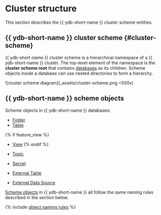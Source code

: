 # Cluster structure

This section describes the {{ ydb-short-name }} cluster scheme entities.

## {{ ydb-short-name }} cluster scheme {#cluster-scheme}

{{ ydb-short-name }} cluster scheme is a hierarchical namespace of a {{ ydb-short-name }} cluster. The top-level element of the namespace is the **cluster scheme root** that contains [databases](../../concepts/glossary.md#database) as its children. Scheme objects inside a database can use nested directories to form a hierarchy.

![cluster scheme diagram](_assets/cluster-scheme.png =500x)

## {{ ydb-short-name }} scheme objects

Scheme objects in {{ ydb-short-name }} databases:

* [Folder](dir.md)
* [Table](table.md)

{% if feature_view %}
* [View](view.md)
{% endif %}

* [Topic](../topic.md)
* [Secret](secrets.md)
* [External Table](external_table.md)
* [External Data Source](external_data_source.md)

[Scheme objects](../../concepts/glossary.md#scheme-object) in {{ ydb-short-name }} all follow the same naming rules described in the section below.

{% include [object naming rules](./_includes/object-naming-rules.md) %}
